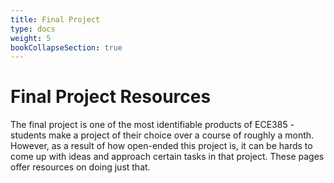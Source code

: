 ```yaml
---
title: Final Project
type: docs
weight: 5
bookCollapseSection: true
---
```


# Final Project Resources

The final project is one of the most identifiable products of ECE385 - students make a project of their choice over a course of roughly a month. However, as a result of how open-ended this project is, it can be hards to come up with ideas and approach certain tasks in that project. These pages offer resources on doing just that.
